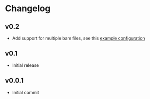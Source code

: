 Changelog
==========

<!--
Newest changes should be on top.

This document is user facing. Please word the changes in such a way
that users understand how the changes affect the new version.
-->

v0.2
---------------------------
+ Add support for multiple bam files, see this [example
configuration](https://github.com/Redmar-van-den-Berg/HiFi-assembly/blob/main/tests/pep/project_config_two_bamfiles.yml)

v0.1
---------------------------
+ Initial release

v0.0.1
---------------------------
+ Initial commit
